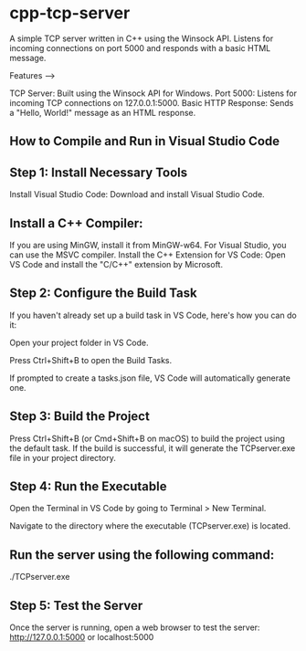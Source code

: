 # cpp-tcp-server
A simple TCP server written in C++ using the Winsock API. Listens for incoming connections on port 5000 and responds with a basic HTML message.

Features -->

TCP Server: Built using the Winsock API for Windows.
Port 5000: Listens for incoming TCP connections on 127.0.0.1:5000.
Basic HTTP Response: Sends a "Hello, World!" message as an HTML response.


## How to Compile and Run in Visual Studio Code

## Step 1: Install Necessary Tools
Install Visual Studio Code: Download and install Visual Studio Code.

## Install a C++ Compiler:

If you are using MinGW, install it from MinGW-w64.
For Visual Studio, you can use the MSVC compiler.
Install the C++ Extension for VS Code: Open VS Code and install the "C/C++" extension by Microsoft.

## Step 2: Configure the Build Task
If you haven't already set up a build task in VS Code, here's how you can do it:

Open your project folder in VS Code.

Press Ctrl+Shift+B to open the Build Tasks.

If prompted to create a tasks.json file, VS Code will automatically generate one.


## Step 3: Build the Project
Press Ctrl+Shift+B (or Cmd+Shift+B on macOS) to build the project using the default task.
If the build is successful, it will generate the TCPserver.exe file in your project directory.


## Step 4: Run the Executable
Open the Terminal in VS Code by going to Terminal > New Terminal.

Navigate to the directory where the executable (TCPserver.exe) is located.

## Run the server using the following command:
./TCPserver.exe

## Step 5: Test the Server
Once the server is running, open a web browser to test the server:
http://127.0.0.1:5000 or localhost:5000
